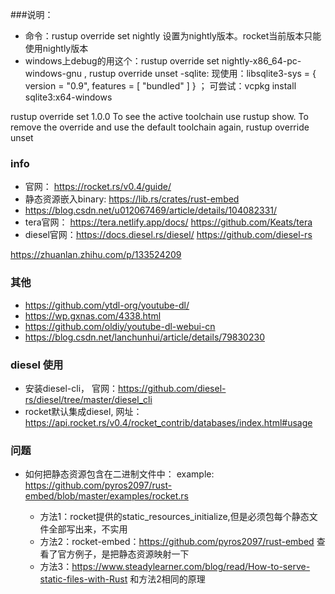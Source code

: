 ###说明：
- 命令：rustup override set nightly 设置为nightly版本。rocket当前版本只能使用nightly版本
- windows上debug的用这个：rustup override set nightly-x86_64-pc-windows-gnu  , rustup override unset
-sqlite:  现使用：libsqlite3-sys = { version = "0.9", features = [ "bundled" ] } ； 可尝试：vcpkg install sqlite3:x64-windows

rustup override set 1.0.0
To see the active toolchain use rustup show. To remove the override and use the default toolchain again, rustup override unset
### info
- 官网： https://rocket.rs/v0.4/guide/
- 静态资源嵌入binary: https://lib.rs/crates/rust-embed
- https://blog.csdn.net/u012067469/article/details/104082331/
- tera官网： https://tera.netlify.app/docs/  https://github.com/Keats/tera
- diesel官网：https://docs.diesel.rs/diesel/ https://github.com/diesel-rs

https://zhuanlan.zhihu.com/p/133524209

### 其他
- https://github.com/ytdl-org/youtube-dl/
- https://wp.gxnas.com/4338.html
- https://github.com/oldiy/youtube-dl-webui-cn
- https://blog.csdn.net/lanchunhui/article/details/79830230

### diesel 使用
- 安装diesel-cli， 官网：https://github.com/diesel-rs/diesel/tree/master/diesel_cli
- rocket默认集成diesel, 网址：https://api.rocket.rs/v0.4/rocket_contrib/databases/index.html#usage


### 问题
- 如何把静态资源包含在二进制文件中：
  example: https://github.com/pyros2097/rust-embed/blob/master/examples/rocket.rs

  - 方法1：rocket提供的static_resources_initialize,但是必须包每个静态文件全部写出来，不实用
  - 方法2：rocket-embed：https://github.com/pyros2097/rust-embed 查看了官方例子，是把静态资源映射一下
  - 方法3：https://www.steadylearner.com/blog/read/How-to-serve-static-files-with-Rust 和方法2相同的原理